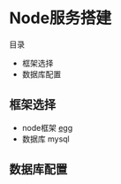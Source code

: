 # Node服务搭建

目录

* 框架选择
* 数据库配置

## 框架选择

* node框架 [egg](https://github.com/eggjs/egg)
* 数据库 mysql


## 数据库配置